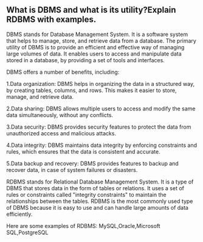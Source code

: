 ## What is DBMS and what is its utility?Explain RDBMS with examples.

DBMS stands for Database Management System. It is a software system that helps to manage, store, and retrieve data from a database. The primary utility of DBMS is to provide an efficient and effective way of managing large volumes of data. It enables users to access and manipulate data stored in a database, by providing a set of tools and interfaces.

DBMS offers a number of benefits, including:

1.Data organization: DBMS helps in organizing the data in a structured way, by creating tables, columns, and rows. This makes it easier to store, manage, and retrieve data.

2.Data sharing: DBMS allows multiple users to access and modify the same data simultaneously, without any conflicts.

3.Data security: DBMS provides security features to protect the data from unauthorized access and malicious attacks.

4.Data integrity: DBMS maintains data integrity by enforcing constraints and rules, which ensures that the data is consistent and accurate.

5.Data backup and recovery: DBMS provides features to backup and recover data, in case of system failures or disasters.



RDBMS stands for Relational Database Management System. It is a type of DBMS that stores data in the form
of tables or relations. It uses a set of rules or constraints called "integrity constraints" to maintain the relationships 
between the tables. RDBMS is the most commonly used type of DBMS because it is easy to use and can handle large amounts of data efficiently.

Here are some examples of RDBMS:
 MySQL,Oracle,Microsoft SQL,PostgreSQL
